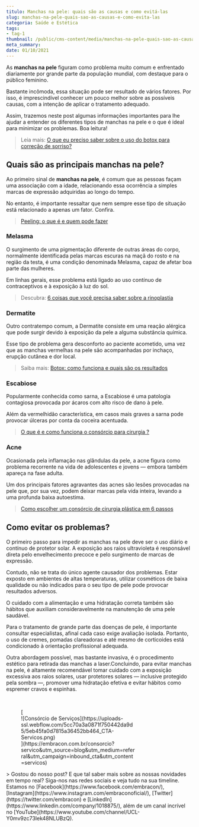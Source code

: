 ```yaml
---
titulo: Manchas na pele: quais são as causas e como evitá-las
slug: manchas-na-pele-quais-sao-as-causas-e-como-evita-las
categoria: Saúde e Estética
tags:
- tag-1
thumbnail: /public/cms-content/media/manchas-na-pele-quais-sao-as-causas-e-como-evita-las.jpeg
meta_summary: 
date: 01/10/2021
---
```

As **manchas na pele** figuram como problema muito comum e enfrentado diariamente por grande parte da população mundial, com destaque para o público feminino.

Bastante incômoda, essa situação pode ser resultado de vários fatores. Por isso, é imprescindível conhecer um pouco melhor sobre as possíveis causas, com a intenção de aplicar o tratamento adequado.

Assim, trazemos neste post algumas informações importantes para lhe ajudar a entender os diferentes tipos de manchas na pele e o que é ideal para minimizar os problemas. Boa leitura!

> Leia mais: [O que eu preciso saber sobre o uso do botox para correção de sorriso?](https://www.embracon.com.br/blog/o-que-eu-preciso-saber-sobre-o-uso-do-botox-para-correcao-de-sorriso)

Quais são as principais manchas na pele?
----------------------------------------

Ao primeiro sinal de **manchas na pele**, é comum que as pessoas façam uma associação com a idade, relacionando essa ocorrência a simples marcas de expressão adquiridas ao longo do tempo.

No entanto, é importante ressaltar que nem sempre esse tipo de situação está relacionado a apenas um fator. Confira.

> [Peeling: o que é e quem pode fazer](https://www.embracon.com.br/blog/peeling-o-que-e-e-quem-pode-fazer)

### Melasma

O surgimento de uma pigmentação diferente de outras áreas do corpo, normalmente identificada pelas marcas escuras na maçã do rosto e na região da testa, é uma condição denominada Melasma, capaz de afetar boa parte das mulheres.

Em linhas gerais, esse problema está ligado ao uso contínuo de contraceptivos e à exposição à luz do sol.

> Descubra: [6 coisas que você precisa saber sobre a rinoplastia](https://www.embracon.com.br/blog/6-coisas-sobre-a-rinoplastia)

### Dermatite

Outro contratempo comum, a Dermatite consiste em uma reação alérgica que pode surgir devido à exposição da pele a alguma substância química.

Esse tipo de problema gera desconforto ao paciente acometido, uma vez que as manchas vermelhas na pele são acompanhadas por inchaço, erupção cutânea e dor local.

> Saiba mais: [Botox: como funciona e quais são os resultados](https://www.embracon.com.br/blog/botox-como-funciona-e-quais-sao-os-resultados)

### Escabiose

Popularmente conhecida como sarna, a Escabiose é uma patologia contagiosa provocada por ácaros com alto risco de dano à pele.

Além da vermelhidão característica, em casos mais graves a sarna pode provocar úlceras por conta da coceira acentuada.

> [O que é e como funciona o consórcio para cirurgia ?](https://www.embracon.com.br/blog/o-que-e-e-como-funciona-o-consorcio-para-cirurgia)

### Acne

Ocasionada pela inflamação nas glândulas da pele, a acne figura como problema recorrente na vida de adolescentes e jovens — embora também apareça na fase adulta.

Um dos principais fatores agravantes das acnes são lesões provocadas na pele que, por sua vez, podem deixar marcas pela vida inteira, levando a uma profunda baixa autoestima.

> [Como escolher um consórcio de cirurgia plástica em 6 passos](https://www.embracon.com.br/blog/como-escolher-um-consorcio-de-cirurgia-plastica-em-6-passos)

Como evitar os problemas?
-------------------------

O primeiro passo para impedir as manchas na pele deve ser o uso diário e contínuo de protetor solar. A exposição aos raios ultravioleta é responsável direta pelo envelhecimento precoce e pelo surgimento de marcas de expressão.

Contudo, não se trata do único agente causador dos problemas. Estar exposto em ambientes de altas temperaturas, utilizar cosméticos de baixa qualidade ou não indicados para o seu tipo de pele pode provocar resultados adversos.

O cuidado com a alimentação e uma hidratação correta também são hábitos que auxiliam consideravelmente na manutenção de uma pele saudável.

Para o tratamento de grande parte das doenças de pele, é importante consultar especialistas, afinal cada caso exige avaliação isolada. Portanto, o uso de cremes, pomadas clareadoras e até mesmo de corticoides está condicionado à orientação profissional adequada.

Outra abordagem possível, mas bastante invasiva, é o procedimento estético para retirada das manchas a laser.Concluindo, para evitar manchas na pele, é altamente recomendável tomar cuidado com a exposição excessiva aos raios solares, usar protetores solares — inclusive protegido pela sombra —, promover uma hidratação efetiva e evitar hábitos como espremer cravos e espinhas.

‍

<figure class="w-richtext-figure-type-image w-richtext-align-center" style="max-width:310px">[<div>![Consórcio de Serviços](https://uploads-ssl.webflow.com/5cc70a3a0871f750442da9d5/5eb45fa0d7815a36452bb464_CTA-Servicos.png)</div>](https://embracon.com.br/consorcio?servico&utm_source=blog&utm_medium=referral&utm_campaign=inbound_cta&utm_content=servicos)</figure>> Gostou do nosso post? E que tal saber mais sobre as nossas novidades em tempo real? Siga-nos nas redes sociais e veja tudo na sua timeline. Estamos no [Facebook](https://www.facebook.com/embracon/), [Instagram](https://www.instagram.com/embraconoficial/), [Twitter](https://twitter.com/embracon) e [LinkedIn](https://www.linkedin.com/company/1018875/), além de um canal incrível no [YouTube](https://www.youtube.com/channel/UCL-Y0mv9zc73Iek48NLUBzQ).
